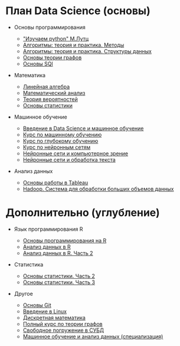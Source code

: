 # План Data Science (основы)
- Основы программирования
  - ["Изучаем python" М.Лутц](https://codernet.ru/books/python/izuchaem_python_4-e_izdanie_mark_lutc/)
  - [Алгоритмы: теория и практика. Методы](https://stepik.org/course/217/promo)
  - [Алгоритмы: теория и практика. Структуры данных](https://stepik.org/course/1547/promo)
  - [Основы теории графов](https://stepik.org/course/126/promo)
  - [Основы SQl](https://stepik.org/course/63054/promo)

- Математика
  - [Линейная алгебра](https://stepik.org/course/2461/promo)
  - [Математический анализ](https://stepik.org/course/95/promo)
  - [Теория вероятностей](https://stepik.org/course/3089/promo)
  - [Основы статистики](https://stepik.org/course/76/promo)

- Машинное обучение
  - [Введение в Data Science и машинное обучение](https://stepik.org/course/4852/promo)
  - [Курс по машинному обучению](https://www.youtube.com/watch?v=OAy96yiWohk&list=PLVlY_7IJCMJdgcCtQfzj5j8OVB_Y0GJCl)
  - [Курс по глубокому обучению](https://dlcourse.ai/)
  - [Курс по нейронным сетям](https://stepik.org/course/401/promo)
  - [Нейронные сети и компьютерное зрение](https://stepik.org/course/50352/promo)
  - [Нейронные сети и обработка текста](https://stepik.org/course/54098/promo)

- Анализ данных
  - [Основы работы в Tableau](https://stepik.org/course/56280/promo)
  - [Hadoop. Система для обработки больших объемов данных](https://stepik.org/course/150/promo)

# Дополнительно (углубление)
- Язык программирования R
  - [Основы программирования на R](https://stepik.org/course/497/promo#toc)
  - [Анализ данных в R](https://stepik.org/course/129/promo)
  - [Анализ данных в R. Часть 2](https://stepik.org/course/724/promo)

- Статистика
  - [Основы статистики. Часть 2](https://stepik.org/course/524/promo)
  - [Основы статистики. Часть 3](https://stepik.org/course/2152/promo)

- Другое
  - [Основы Git](https://stepik.org/course/3145/promo)
  - [Введение в Linux](https://stepik.org/course/73/promo)
  - [Дискретная математика](https://stepik.org/course/1127/promo)
  - [Полный курс по теории графов](https://stepik.org/course/5608/promo)
  - [Свободное погружение в СУБД](https://stepik.org/course/70710/promo)
  - [Машинное обучение и анализ данных (специализация)](https://www.coursera.org/specializations/machine-learning-data-analysis?aid=true#courses)
